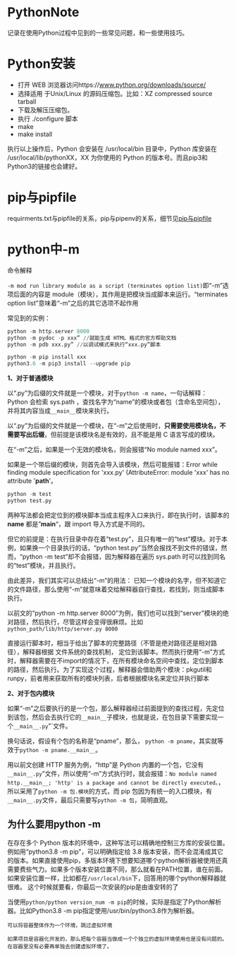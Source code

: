 # PythonNote

记录在使用Python过程中见到的一些常见问题，和一些使用技巧。

# Python安装

- 打开 WEB 浏览器访问https://www.python.org/downloads/source/
- 选择适用 于Unix/Linux 的源码压缩包。比如：XZ compressed source tarball 	
- 下载及解压压缩包。
- 执行 ./configure 脚本
- make
- make install

执行以上操作后，Python 会安装在 /usr/local/bin 目录中，Python 库安装在 /usr/local/lib/pythonXX，XX 为你使用的 Python 的版本号。而且pip3和Python3的链接也会建好。

# pip与pipfile

requirments.txt与pipfile的关系，pip与pipenv的关系，细节见[pip与pipfile](pip_pipenv/README.md)

# python中-m

命令解释

`-m mod run library module as a script (terminates option list)`即“-m”选项后面的内容是 module（模块），其作用是把模块当成脚本来运行。“terminates option list”意味着“-m”之后的其它选项不起作用

常见到的实例：

```python
python -m http.server 8000
python -m pydoc -p xxx” //就能生成 HTML 格式的官方帮助文档
python -m pdb xxx.py” //以调试模式来执行“xxx.py”脚本

python -m pip install xxx
python3.6 -m pip3 install --upgrade pip
```

**1、对于普通模块**

以“.py”为后缀的文件就是一个模块，对于`python -m name`，一句话解释： Python 会检索 sys.path ，查找名字为“name”的模块或者包（含命名空间包），并将其内容当成`__main__`模块来执行。

以“.py”为后缀的文件就是一个模块，在“-m”之后使用时，**只需要使用模块名，不需要写出后缀**，但前提是该模块名是有效的，且不能是用 C 语言写成的模块。

在“-m”之后，如果是一个无效的模块名，则会报错“No module named xxx”。

如果是一个带后缀的模块，则首先会导入该模块，然后可能报错：Error while finding module specification for 'xxx.py' (AttributeError: module 'xxx' has no attribute '__path__'。

```python
python -m test
python test.py
```

两种写法都会把定位到的模块脚本当成主程序入口来执行，即在执行时，该脚本的 __name__ 都是”__main__“，跟 import 导入方式是不同的。

但它的前提是：在执行目录中存在着“test.py”，且只有唯一的“test”模块。对于本例，如果换一个目录执行的话，“python test.py”当然会报找不到文件的错误，然而，“python -m test”却不会报错，因为解释器在遍历 sys.path 时可以找到同名的“test”模块，并且执行。

由此差异，我们其实可以总结出“-m”的用法： 已知一个模块的名字，但不知道它的文件路径，那么使用“-m”就意味着交给解释器自行查找，若找到，则当成脚本执行。

以前文的“python -m http.server 8000”为例，我们也可以找到“server”模块的绝对路径，然后执行，尽管这样会变得很麻烦。比如`python_path/lib/http/server.py 8000`

直接运行脚本时，相当于给出了脚本的完整路径（不管是绝对路径还是相对路径），解释器根据 文件系统的查找机制， 定位到该脚本。然而执行使用“-m”方式时，解释器需要在不import的情况下，在所有模块命名空间中查找，定位到脚本的路径，然后执行。为了实现这个过程，解释器会借助两个模块：pkgutil和runpy，前者用来获取所有的模块列表，后者根据模块名来定位并执行脚本 

**2、对于包内模块**

如果“-m”之后要执行的是一个包，那么解释器经过前面提到的查找过程，先定位到该包，然后会去执行它的`__main__`子模块，也就是说，在包目录下需要实现一个`__main__.py`”`文件。

换句话说，假设有个包的名称是“pname”，那么， `python -m pname`，其实就等效于`python -m pname.__main__`。

用以前文创建 HTTP 服务为例，“http”是 Python 内置的一个包，它没有`__main__.py`”文件，所以使用“-m”方式执行时，就会报错：`No module named http.__main__; 'http' is a package and cannot be directly executed。`， 所以采用了`python -m 包.模块`的方式，而 pip 包因为有统一的入口模块，有`__main__.py`文件，最后只需要写`python -m 包`，简明直观。


## 为什么要用python -m

在存在多个 Python 版本的环境中，这种写法可以精确地控制三方库的安装位置。例如用“python3.8 -m pip”，可以明确指定给 3.8 版本安装，而不会混淆成其它的版本。如果直接使用pip，多版本环境下想要知道哪个python解析器被使用还真需要费些气力。如果多个版本安装位置不同，那么就看在PATH位置，谁在前面。如果安装位置一样，比如都在`/usr/local/bin`下，回答用的哪个python解释器就很难。
这个时候就要看，你最后一次安装的pip是由谁安转的了


当使用`python/python version_num -m pip`的时候，实际是指定了Python解析器。比如Python3.8 -m pip指定使用/usr/bin/python3.8作为解析器。

```
可以将容器整体作为一个环境，跳过虚拟环境

如果项目是容器化开发的，那么把每个容器当做成一个个独立的虚拟环境使用也是没有问题的。在容器里没有必要再单独去创建虚拟环境了。
```